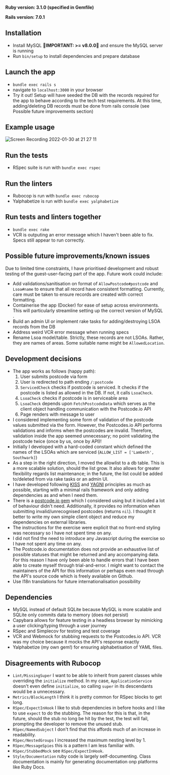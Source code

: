 **Ruby version: 3.1.0 (specified in Gemfile)**

**Rails version: 7.0.1**

## Installation
- Install MySQL 🚨**IMPORTANT: >= v8.0.0**🚨 and ensure the MySQL server is running
- Run `bin/setup` to install dependencies and prepare database

## Launch the app
- `bundle exec rails s`
- navigate to `localhost:3000` in your browser
- Try it out! Setup will have seeded the DB with the records required for the app to behave according to the tech test requirements. At this time, adding/deleting DB records must be done from rails console (see Possible future improvements section)

## Example usage
![Screen Recording 2022-01-30 at 21 27 11](https://user-images.githubusercontent.com/36191075/151718838-f8020de4-8311-4cc8-a6d7-9562fd246ce2.gif)

## Run the tests
- RSpec suite is run with `bundle exec rspec`

## Run the linters
- Rubocop is run with `bundle exec rubocop`
- Yalphabetize is run with `bundle exec yalphabetize`

## Run tests and linters together
- `bundle exec rake`
- VCR is outputing an error message which I haven't been able to fix. Specs still appear to run correctly.

## Possible future improvements/known issues
Due to limited time constraints, I have prioritised development and robust testing of the guest-user-facing part of the app. Future work could include:
- Add validations/sanitisation on format of `AllowPostcode#postcode` and `Lsoa#name` to ensure that all record have consistent formatting. Currently, care must be taken to ensure records are created with correct formatting.
- Containerise the app (Docker) for ease of setup across environments. This will particularly streamline setting up the correct version of MySQL .
- Build an admin UI or implement rake tasks for adding/destroying LSOA records from the DB
- Address weird VCR error message when running specs
- Rename Lsoa model/table. Strictly, these records are not LSOAs. Rather, they are names of areas. Some suitable name might be `AllowedLocation`.

## Development decisions
- The app works as follows (happy path):
  1. User submits postcode via form
  2. User is redirected to path ending `/:postcode`
  3. `ServicedCheck` checks if postcode is serviced. It checks if the postcode is listed as allowed in the DB. If not, it calls `LsoaCheck`.
  4. `LsoaCheck` checks if postcode is in serviceable area
  5. `LsoaCheck` depends upon `FetchPostcodeData` which serves as the client object handling communication with the Postcode.io API
  6. Page renders with message to user
- I considered implementing some form of validation of the postcode values submitted via the form. However, the Postcodes.io API performs validations and informs when the postcodes are invalid. Therefore, validation inside the app seemed unnecessary; no point validating the postcode twice (once by us, once by API)!
- Initially I developed with a hard-coded constant which defined the names of the LSOAs which are serviced (`ALLOW_LIST = ['Lambeth', Southwark]`)
- As a step in the right direction, I moved the allowlist to a db table. This is a more scalable solution, should the list grow. It also allows for greater flexibility regards list maintenance; in the future, the list could be added to/deleted from via rake tasks or an admin UI.
- I have developed following [KISS](https://en.wikipedia.org/wiki/KISS_principle) and [YAGNI](https://en.wikipedia.org/wiki/You_aren%27t_gonna_need_it) principles as much as possible, starting with a minimal rails framework and only adding dependencies as and when I need them.
- There is a [postcode.io gem](https://github.com/jamesruston/postcodes_io) which I considered using but it included a lot of behaviour didn't need. Additionally, it provides no information when submitting invalid/unrecognised postcodes (returns `nil`). I thought it better to write my own simple client object and reduce my dependencies on external libraries.
- The instructions for the exercise were explicit that no front-end styling was necessary so I have not spent time on any.
- I did not find the need to introduce any Javascript during the exercise so I have not spent any time on any.
- The Postcode.io documentation does not provide an exhaustive list of possible statuses that might be returned and any accompanying data. For this reason I have only been able to handle errors that I have been able to create myself through trial-and-error. I might want to contact the maintainers of the API for this information or perhaps even read through the API's source code which is freely available on Github.
- Use I18n translations for future internationalisation possibility

## Dependencies
- MySQL instead of default SQLite because MySQL is more scalable and SQLite only commits data to memory (does not persist)
- Capybara allows for feature testing in a headless browser by mimicking a user clicking/typing through a user journey
- RSpec and Simplecov for testing and test coverage
- VCR and Webmock for stubbing requests to the Postcodes.io API. VCR was my choice because it mocks the API's response exactly
- Yalphabetize (my own gem!) for ensuring alphabetisation of YAML files.

## Disagreements with Rubocop
- `Lint/MissingSuper` I want to be able to inherit from parent classes while overriding the `initialize` method. In my case, `ApplicationService` doesn't even define `initialize`, so calling `super` in its descendants would be a unnecessary.
- `Metrics/BlockLength` I think it is pretty common for RSpec blocks to get long.
- `RSpec/ExpectInHook` I like to stub dependencies in before hooks and I like to use `expect` to do the stubbing. The reason for this is that, in the future, should the stub no long be hit by the test, the test will fail, prompting the developer to remove the unused stub.
- `RSpec/NamedSubject` I don't find that this affords much of an increase in readability.
- `RSpec/NestedGroups` I increased the maximum nesting level by 1.
- `RSpec/MessageSpies` this is a pattern I am less familiar with.
- `RSpec/StubbedMock` see `RSpec/ExpectInHook`.
- `Style/Documentation` ruby code is largely self-documenting. Class documentation is mainly for generating documentation onp platforms like Ruby Docs.
